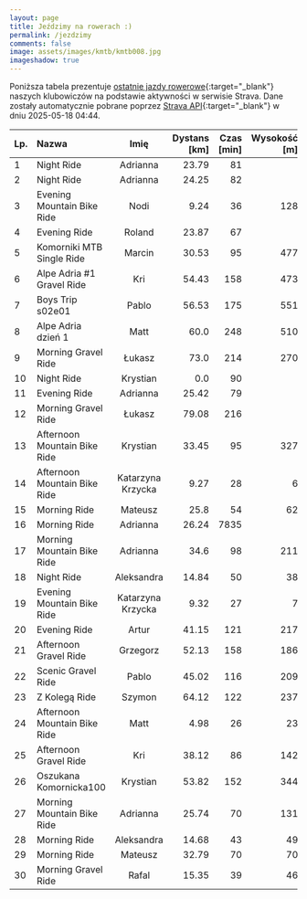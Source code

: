 ```yaml
---
layout: page
title: Jeździmy na rowerach :)
permalink: /jezdzimy
comments: false
image: assets/images/kmtb/kmtb008.jpg
imageshadow: true
---
```


Poniższa tabela prezentuje [ostatnie jazdy rowerowe](https://www.strava.com/clubs/336381){:target="_blank"} naszych klubowiczów na podstawie aktywności w serwisie Strava. Dane zostały automatycznie pobrane poprzez [Strava API](https://developers.strava.com/docs/reference/#api-Clubs-getClubActivitiesById){:target="_blank"} w dniu 2025-05-18 04:44.

Lp. | Nazwa | Imię | Dystans [km] | Czas [min] | Wysokość [m]
:--- | :--- | :---: | ---: | ---: | ---:
1|Night Ride|Adrianna|23.79|81|
2|Night Ride|Adrianna|24.25|82|
3|Evening Mountain Bike Ride|Nodi|9.24|36|128
4|Evening Ride|Roland|23.87|67|
5|Komorniki MTB Single Ride|Marcin|30.53|95|477
6|Alpe Adria #1 Gravel Ride|Kri|54.43|158|473
7|Boys Trip s02e01|Pablo|56.53|175|551
8|Alpe Adria dzień 1|Matt|60.0|248|510
9|Morning Gravel Ride|Łukasz|73.0|214|270
10|Night Ride|Krystian|0.0|90|
11|Evening Ride|Adrianna|25.42|79|
12|Morning Gravel Ride|Łukasz|79.08|216|
13|Afternoon Mountain Bike Ride|Krystian|33.45|95|327
14|Afternoon Mountain Bike Ride|Katarzyna Krzycka|9.27|28|6
15|Morning Ride|Mateusz|25.8|54|62
16|Morning Ride|Adrianna|26.24|7835|
17|Morning Mountain Bike Ride|Adrianna|34.6|98|211
18|Night Ride|Aleksandra|14.84|50|38
19|Evening Mountain Bike Ride|Katarzyna Krzycka|9.32|27|7
20|Evening Ride|Artur|41.15|121|217
21|Afternoon Gravel Ride|Grzegorz|52.13|158|186
22|Scenic Gravel Ride|Pablo|45.02|116|209
23|Z Kolegą Ride|Szymon|64.12|122|237
24|Afternoon Mountain Bike Ride|Matt|4.98|26|23
25|Afternoon Gravel Ride|Kri|38.12|86|142
26|Oszukana Komornicka100|Krystian|53.82|152|344
27|Morning Mountain Bike Ride|Adrianna|25.74|70|131
28|Morning Ride|Aleksandra|14.68|43|49
29|Morning Ride|Mateusz|32.79|70|70
30|Morning Gravel Ride|Rafal|15.35|39|46
